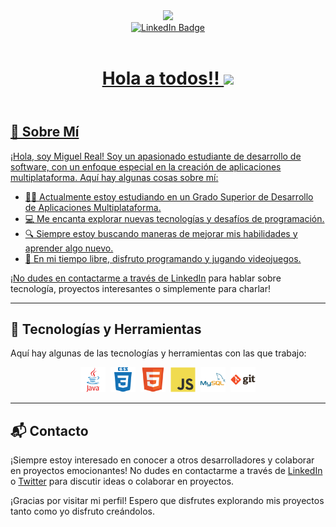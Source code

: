 <head>
    <meta charset="utf-8">
    <!-- Cargamos CSS -->
    <link rel="stylesheet" href="estilo.css">
</head>
<body>
    <header id="home" class="cabeceraPagina">
            <div id="header" align="center">
            <img src="https://media.giphy.com/media/M9gbBd9nbDrOTu1Mqx/giphy.gif" width="100"/>
        </div>
              <div align='center' id="badges">
                  <a href="https://www.linkedin.com/in/miguel-real-barrio-5bb71a2a2/">
                    <img src="https://img.shields.io/badge/LinkedIn-blue?style=for-the-badge&logo=linkedin&logoColor=white" alt="LinkedIn Badge"/>
                  <br>
                  <img src="https://komarev.com/ghpvc/?username=Jother043&style=flat-square&color=blue" alt=""/>
             </div>
        <h1 align="center">
            Hola a todos!!
            <img src="https://media.giphy.com/media/hvRJCLFzcasrR4ia7z/giphy.gif" width="30px"/>
        </h1>
    </header>

## 🚀 Sobre Mí

¡Hola, soy Miguel Real! Soy un apasionado estudiante de desarrollo de software, con un enfoque especial en la creación de aplicaciones multiplataforma. Aquí hay algunas cosas sobre mí:

- 👨‍🎓 Actualmente estoy estudiando en un Grado Superior de Desarrollo de Aplicaciones Multiplataforma.
- 💻 Me encanta explorar nuevas tecnologías y desafíos de programación.
- 🔍 Siempre estoy buscando maneras de mejorar mis habilidades y aprender algo nuevo.
- 🌱 En mi tiempo libre, disfruto programando y jugando videojuegos.

¡No dudes en contactarme a través de [LinkedIn](https://www.linkedin.com/in/miguel-real-barrio-5bb71a2a2/) para hablar sobre tecnología, proyectos interesantes o simplemente para charlar!

---

## 🔧 Tecnologías y Herramientas

Aquí hay algunas de las tecnologías y herramientas con las que trabajo:

<div align="center">
  <img src="https://github.com/devicons/devicon/blob/master/icons/java/java-original-wordmark.svg" title="Java" alt="Java" width="40" height="40">&nbsp;
  <img src="https://github.com/devicons/devicon/blob/master/icons/css3/css3-plain-wordmark.svg" title="CSS3" alt="CSS" width="40" height="40">&nbsp;
  <img src="https://github.com/devicons/devicon/blob/master/icons/html5/html5-original.svg" title="HTML5" alt="HTML" width="40" height="40">&nbsp;
  <img src="https://github.com/devicons/devicon/blob/master/icons/javascript/javascript-original.svg" title="JavaScript" alt="JavaScript" width="40" height="40">&nbsp;
  <img src="https://github.com/devicons/devicon/blob/master/icons/mysql/mysql-original-wordmark.svg" title="MySQL" alt="MySQL" width="40" height="40">&nbsp;
  <img src="https://github.com/devicons/devicon/blob/master/icons/git/git-original-wordmark.svg" title="Git" alt="Git" width="40" height="40">
</div>

---

## 📬 Contacto

¡Siempre estoy interesado en conocer a otros desarrolladores y colaborar en proyectos emocionantes! No dudes en contactarme a través de [LinkedIn](https://www.linkedin.com/in/miguel-real-barrio-5bb71a2a2/) o [Twitter](https://twitter.com/TU_TWITTER) para discutir ideas o colaborar en proyectos.

¡Gracias por visitar mi perfil! Espero que disfrutes explorando mis proyectos tanto como yo disfruto creándolos.
